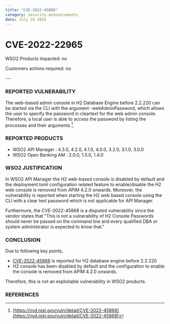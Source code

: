 ```yaml
---
title: "CVE-2022-45868"
category: security-announcements
date: July 24 2024
---
```


# CVE-2022-22965

<p class="doc-info">WSO2 Products impacted: no</p>
<p class="doc-info">Customers actions required: no</p>
---

### REPORTED VULNERABILITY
The web-based admin console in H2 Database Engine before 2.2.220 can be started via the CLI with the argument -webAdminPassword, which allows the user to specify the password in cleartext for the web admin console. Therefore, a local user is able to access the password by listing the processes and their arguments [^1].

### REPORTED PRODUCTS
* WSO2 API Manager : 4.3.0, 4.2.0, 4.1.0, 4.0.0, 3.2.0, 3.1.0, 3.0.0
* WSO2 Open Banking AM : 2.0.0, 1.5.0, 1.4.0


### WSO2 JUSTIFICATION
In WSO2 API Manager the H2 web-based console is disabled by default and the deployment.toml configuration related feature to enable/disable the H2 web console is removed from APIM 4.2.0 onwards. Moreover, the vulnerability is reported when starting the H2 web based console using the CLI with a clear text password which is not applicable for API Manager.

Furthermore, the CVE-2022-45868 is a disputed vulnerability since the vendor states that "This is not a vulnerability of H2 Console Passwords should never be passed on the command line and every qualified DBA or system administrator is expected to know that."

### CONCLUSION
Due to following key points,
* [CVE-2022-45868](https://nvd.nist.gov/vuln/detail/CVE-2022-45868) is reported for H2 database engine before 2.2.220
* H2 console has been disabled by default and the configuration to enable the console is removed from APIM 4.2.0 onwards.

Therefore, this is not an exploitable vulnerability in WSO2 products.

### REFERENCES
[^1]: [https://nvd.nist.gov/vuln/detail/CVE-2022-45868](https://nvd.nist.gov/vuln/detail/CVE-2022-45868)